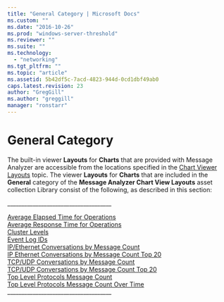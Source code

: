 ```yaml
---
title: "General Category | Microsoft Docs"
ms.custom: ""
ms.date: "2016-10-26"
ms.prod: "windows-server-threshold"
ms.reviewer: ""
ms.suite: ""
ms.technology: 
  - "networking"
ms.tgt_pltfrm: ""
ms.topic: "article"
ms.assetid: 5b42df5c-7acd-4823-944d-0cd1dbf49ab0
caps.latest.revision: 23
author: "GregGill"
ms.author: "greggill"
manager: "ronstarr"
---
```

# General Category
The built-in viewer **Layouts** for **Charts** that are provided with Message Analyzer are accessible from the locations specified in the [Chart Viewer Layouts](chart-viewer-layouts.md) topic. The viewer **Layouts** for **Charts** that are included in the **General** category of the **Message Analyzer Chart View Layouts** asset collection Library consist of the following, as described in this section:  
  
 ____________________________________\_  
  
 [Average Elapsed Time for Operations](average-elapsed-time-for-operations.md)   
 [Average Response Time for Operations](average-response-time-for-operations.md)   
 [Cluster Levels](cluster-levels.md)   
 [Event Log IDs](event-log-ids.md)   
 [IP/Ethernet Conversations by Message Count](ip-ethernet-conversations-by-message-count.md)   
 [IP Ethernet Conversations by Message Count Top 20](ip-ethernet-conversations-by-message-count-top-20.md)   
 [TCP/UDP Conversations by Message Count](tcp-udp-conversations-by-message-count.md)   
 [TCP/UDP Conversations by Message Count Top 20](tcp-udp-conversations-by-message-count-top-20.md)   
 [Top Level Protocols Message Count](top-level-protocols-message-count.md)   
 [Top Level Protocols Message Count Over Time](top-level-protocols-message-count-over-time.md)   
____________________________________\_